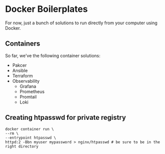 # Docker Boilerplates

For now, just a bunch of solutions to run directly from your computer using Docker.

## Containers

So far, we've the following container solutions:

* Pakcer
* Ansible
* Terraform
* Observability
  * Grafana
  * Prometheus
  * Promtail
  * Loki

## Creating htpasswd for private registry

```
docker container run \
--rm \
--entrypoint htpasswd \
httpd:2 -Bbn myuser mypassword > nginx/htpasswd # be sure to be in the right directory
```